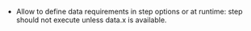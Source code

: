 - Allow to define data requirements in step options or at runtime: step should not execute unless data.x is available.
